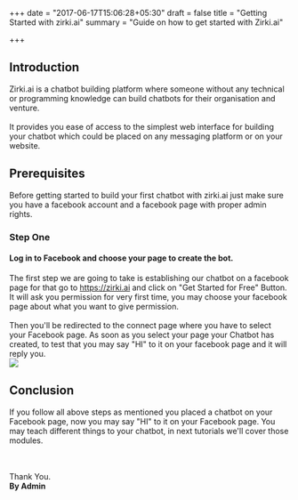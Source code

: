 +++
date = "2017-06-17T15:06:28+05:30"
draft = false
title = "Getting Started with zirki.ai"
summary = "Guide on how to get started with Zirki.ai"

+++

<section markdown=1 id="intro-section" class="doc-section">

<h2>Introduction</h2>

Zirki.ai is a chatbot building platform where someone without any technical or programming knowledge can build chatbots for their organisation and venture.
<br /><br />
It provides you ease of access to the simplest web interface for building your chatbot which could be placed on any messaging platform or on your website.

<h2>Prerequisites</h2>

Before getting started to build your first chatbot with zirki.ai just make sure you have a facebook account and a facebook page with proper admin rights.

<div markdown=1 id="steps-section" class="section-block">

<h3>Step One</h3>

<h4>Log in to Facebook and choose your page to create the bot.</h4>

The first step we are going to take is establishing our chatbot on a facebook page for that go to https://zirki.ai and click on "Get Started for Free" Button. It will ask you permission for very first time, you may choose your facebook page about what you want to give permission.
<br /><br />
Then you'll be redirected to the connect page where you have to select your Facebook page. As soon as you select your page your Chatbot has created, to test that you may say "HI" to it on your facebook page and it will reply you.
<br/>
<img src="https://zirkidocs.gitlab.io/assets/images/Getting Started/Getting Started and Login.gif" class="post-image" />

</div>

</section>

<section markdown=1 id="conclusion-section" class="doc-section">

<h2>Conclusion</h2>

If you follow all above steps as mentioned you placed a chatbot on your Facebook page, now you may say "HI" to it on your Facebook page. You may teach different things to your chatbot, in next tutorials we'll cover those modules. 

<br /><br />
Thank You.<br />
<b>By Admin</b>
</section><!--//doc-section-->

